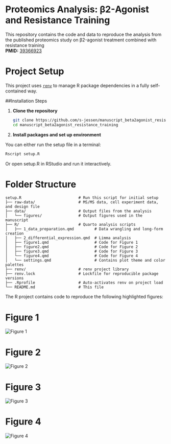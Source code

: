 # Proteomics Analysis: β2-Agonist and Resistance Training

This repository contains the code and data to reproduce the analysis from the published proteomics study on β2-agonist treatment combined with resistance training  
**PMID:** [39366923](https://pubmed.ncbi.nlm.nih.gov/39366923)

# Project Setup

This project uses [`renv`](https://rstudio.github.io/renv/) to manage R package dependencies in a fully self-contained way.

##Installation Steps

1. **Clone the repository**  
   ```bash
   git clone https://github.com/s-jessen/manuscript_beta2agonist_resistance_training.git
   cd manuscript_beta2agonist_resistance_training
   ```

2. **Install packages and set up environment**

You can either run the setup file in a terminal:
  ```bash
  Rscript setup.R
  ```

  Or open setup.R in RStudio and run it interactively.
  
# Folder Structure
```
setup.R                         # Run this script for initial setup
├── raw-data/                   # MS/MS data, cell experiment data, and design file
├── data/                       # Output files from the analysis
│   └── figures/                # Output figures used in the manuscript
├── R/                          # Quarto analysis scripts
│   ├── 1_data_preparation.qmd         # Data wrangling and long-form creation
│   ├── 2_differential_expression.qmd  # Limma analysis
│   ├── figure1.qmd                    # Code for Figure 1
│   ├── figure2.qmd                    # Code for Figure 2
│   ├── figure3.qmd                    # Code for Figure 3
│   └── figure4.qmd                    # Code for Figure 4
│   └── settings.qmd                   # Contains plot theme and color palettes
├── renv/                       # renv project library
├── renv.lock                   # Lockfile for reproducible package versions
├── .Rprofile                   # Auto-activates renv on project load
└── README.md                   # This file
```

The R project contains code to reproduce the following highlighted figures:

# Figure 1
![Figure 1](https://github.com/user-attachments/assets/08d31e36-dd90-47dd-8cc5-2d78a09699fa)

# Figure 2
![Figure 2](https://github.com/user-attachments/assets/a4c82d3c-3ef6-44b9-9800-f152d30dc6f1)

# Figure 3
![Figure 3](https://github.com/user-attachments/assets/1e1b27e9-5c65-4e74-9a52-15f9f6620063)

# Figure 4
![Figure 4](https://github.com/user-attachments/assets/faa2794d-26b7-43df-b28a-752083c84fa7)

